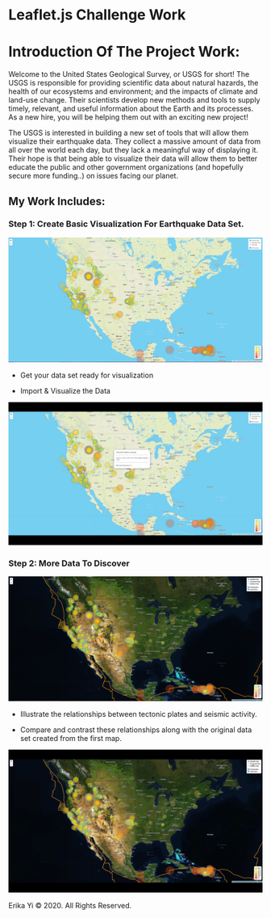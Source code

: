 # Leaflet.js Challenge Work 

# Introduction Of The Project Work:

Welcome to the United States Geological Survey, or USGS for short! The USGS is responsible for providing scientific data about natural hazards, the health of our ecosystems and environment; and the impacts of climate and land-use change. Their scientists develop new methods and tools to supply timely, relevant, and useful information about the Earth and its processes. As a new hire, you will be helping them out with an exciting new project!

The USGS is interested in building a new set of tools that will allow them visualize their earthquake data. They collect a massive amount of data from all over the world each day, but they lack a meaningful way of displaying it. Their hope is that being able to visualize their data will allow them to better educate the public and other government organizations (and hopefully secure more funding..) on issues facing our planet.

## My Work Includes:

### Step 1: Create Basic Visualization For Earthquake Data Set.

![CaptureA](Leaflet-Step-1/Images/CaptureA.PNG)

* Get your data set ready for visualization 

* Import & Visualize the Data 

![Stage1](Leaflet-Step-1/Images/Stage1.gif)


### Step 2: More Data To Discover 

![CaptureB](Leaflet-Step-2/Images/CaptureB.PNG)

* Illustrate the relationships between tectonic plates and seismic activity. 

* Compare and contrast these relationships along with the original data set created from the first map.

![Stage2](Leaflet-Step-2/Images/Stage2.gif)




Erika Yi © 2020. All Rights Reserved. 